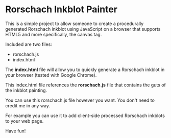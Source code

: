# Rorschach Inkblot Painter
This is a simple project to allow someone to create a procedurally generated
Rorschach inkblot using JavaScript on a browser that supports HTML5 and more
specifically, the canvas tag.

Included are two files:

  * rorschach.js
  * index.html

The **index.html** file will allow you to quickly generate a Rorschach inkblot
in your browser (tested with Google Chrome).

This index.html file references the **rorschach.js** file that contains the guts
of the inkblot painting.

You can use this rorschach.js file however you want.  You don't need to credit
me in any way.

For example you can use it to add client-side processed Rorschach inkblots to
your web page.

Have fun!